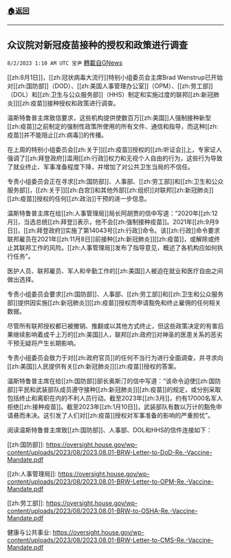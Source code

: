 ###  [:house:返回](README.md)
---


## 众议院对新冠疫苗接种的授权和政策进行调查
`8/2/2023 1:10 AM UTC 宝尹` [轉載自GNews](https://gnews.org/articles/1510874)

[[zh:8月1日]]，[[zh:冠状病毒大流行]]特别小组委员会主席Brad Wenstrup已开始对[[zh:国防部]]（DOD）、[[zh:美国人事管理办公室]]（OPM）、[[zh:劳工部]]（DOL）和[[zh:卫生与公众服务部]]（HHS）制定和实施过度的联邦[[zh:新冠肺炎]][[zh:疫苗]]接种授权和政策进行调查。

温斯特鲁普主席致信要求，这些机构提供使数百万[[zh:美国]]人强制接种新型[[zh:疫苗]]之前制定的强制性政策所使用的所有文件、通信和指导，而这种[[zh:疫苗]]并不能阻止[[zh:病毒]]的传播。

在上周的特别小组委员会[[zh:关于]][[zh:疫苗]]授权的[[zh:听证会]]上，专家证人强调了[[zh:拜登政府]]滥用[[zh:行政]]权力和无视个人自由的行为，这些行为导致了就业终止、军事准备程度下降，并增加了对公共卫生当局的不信任。

专责小组委员会正在寻求[[zh:国防部]]、人事部、[[zh:劳工部]]和[[zh:卫生和公众服务部]]，[[zh:关于]][[zh:白宫]]和其他外部[[zh:组织]]对联邦[[zh:新冠肺炎]][[zh:疫苗]]授权的任何[[zh:政治]]干预的进一步信息。

温斯特鲁普主席在给[[zh:人事管理局]]局长阿胡贾的信中写道：“2020年[[zh:12月]]，当选总统[[zh:拜登]]表示，他不会[[zh:强制接种疫苗]]。2021年[[zh:9月9日]]，[[zh:拜登政府]]实施了第14043号[[zh:行政]]命令。该[[zh:行政]]命令要求联邦雇员在2021年[[zh:11月8日]]前接种[[zh:新冠肺炎]][[zh:疫苗]]，或解除或终止其联邦工作的风险。[[zh:人事管理局]]发布了指导意见，概述了各机构应如何执行任务”。

医护人员、联邦雇员、军人和辛勤工作的[[zh:美国]]人被迫在就业和医疗自由之间做出选择。

专责小组委员会要求[[zh:国防部]]、人事部、[[zh:劳工部]]和[[zh:卫生和公众服务部]]提供因实施[[zh:新冠肺炎]][[zh:疫苗]]授权而申请豁免和终止雇佣的任何相关数据。

尽管所有联邦授权都已被撤销、推翻或以其他方式终止，但这些政策决定的有害后果继续影响着成千上万的[[zh:美国]]人，联邦[[zh:政府]]对神圣的医患关系的恶劣干预无疑将产生长期影响。

专责小组委员会致力于对[[zh:政府官员]]的任何不当行为进行全面调查，并寻求向[[zh:美国]]人民提供有关[[zh:新冠肺炎]][[zh:疫苗]]授权的答案。

温斯特鲁普主席在给[[zh:国防部]]部长奥斯汀的信中写道：“该命令迫使[[zh:国防部]]平民和武装部队成员遵守接种[[zh:新冠肺炎]][[zh:疫苗]]的规定，或分别采取包括终止和离职在内的不利人员行动。截至2023年[[zh:3月]]，约有17000名军人拒绝[[zh:接种疫苗]]。截至2023年[[zh:1月10日]]，武装部队有数以万计的豁免申请悬而未决。这引发了人们对[[zh:疫苗]]授权对军事准备的影响的严重担忧”。

阅读温斯特鲁普主席致[[zh:国防部]]、人事部、DOL和HHS的信件连接如下：

[[zh:国防部]]: https://oversight.house.gov/wp-content/uploads/2023/08/2023.08.01-BRW-Letter-to-DoD-Re.-Vaccine-Mandate.pdf

[[zh:人事管理局]]: https://oversight.house.gov/wp-content/uploads/2023/08/2023.08.01-BRW-Letter-to-OPM-Re.-Vaccine-Mandate.pdf

[[zh:劳工部]]: https://oversight.house.gov/wp-content/uploads/2023/08/2023.08.01-BRW-to-OSHA-Re.-Vaccine-Mandate.pdf

健康与公共事业: https://oversight.house.gov/wp-content/uploads/2023/08/2023.08.01-BRW-Letter-to-CMS-Re.-Vaccine-Mandate.pdf
